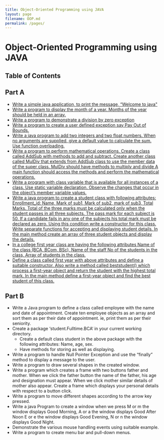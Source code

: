 ```yaml
---
title: Object-Oriented Programming using JAVA
layout: page
filename: OOP.md
permalink: /pages/
---
```


# Object-Oriented Programming using JAVA

## Table of Contents

## Part A

-   [Write a simple java application, to print the message, “Welcome to java"](/Semester%202/Object-Oriented%20Programming%20using%20JAVA/welcome.java)
-   [Write a program to display the month of a year. Months of the year should be held in an array.](/Semester%202/Object-Oriented%20Programming%20using%20JAVA/month_of_year.java)
-   [Write a program to demonstrate a division by zero exception](/Semester%202/Object-Oriented%20Programming%20using%20JAVA/divided_by_zero_exception.java)
-   [Write a program to create a user defined exception say Pay Out of Bounds.](/Semester%202/Object-Oriented%20Programming%20using%20JAVA/pay_out_of_bound.java)
-   [Write a java program to add two integers and two float numbers. When no arguments are supplied, give a default value to calculate the sum. Use function overloading.](/Semester%202/Object-Oriented%20Programming%20using%20JAVA/method_overload.java)
-   [Write a program to perform mathematical operations. Create a class called AddSub with methods to add and subtract. Create another class called MulDiv that extends from AddSub class to use the member data of the super class. MulDiv should have methods to multiply and divide A main function should access the methods and perform the mathematical operations.](/Semester%202/Object-Oriented%20Programming%20using%20JAVA/multi_math_opt.java)
-   [Write a program with class variable that is available for all instances of a class. Use static variable declaration. Observe the changes that occur in the object’s member variable values.](/Semester%202/Object-Oriented%20Programming%20using%20JAVA/static_variable_decl.java)
-   [Write a java program to create a student class with following attributes: Enrollment_id: Name, Mark of sub1, Mark of sub2, mark of sub3, Total Marks. Total of the three marks must be calculated only when the student passes in all three subjects. The pass mark for each subject is 50. If a candidate fails in any one of the subjects his total mark must be declared as zero. Using this condition write a constructor for this class. Write separate functions for accepting and displaying student details. In the main method create an array of three student objects and display the details.](/Semester%202/Object-Oriented%20Programming%20using%20JAVA/student_marks.java)
-   [In a college first year class are having the following attributes Name of the class (BCA, BCom, BSc), Name of the staff No of the students in the class, Array of students in the class.](/Semester%202/Object-Oriented%20Programming%20using%20JAVA/first_year_class.java)
-   [Define a class called first year with above attributes and define a suitable constructor. Also write a method called beststudent() which process a first-year object and return the student with the highest total mark. In the main method define a first-year object and find the best student of this class.](/Semester%202/Object-Oriented%20Programming%20using%20JAVA/best_student.java)
## Part B
-   Write a Java program to define a class called employee with the name and date of appointment. Create ten employee objects as an array and sort them as per their date of appointment. ie, print them as per their seniority.
-   Create a package ‘student.Fulltime.BCA‘ in your current working directory.
    -   Create a default class student in the above package with the following attributes: Name, age, sex.
    -   Have methods for storing as well as displaying.
-   Write a program to handle Null Pointer Exception and use the “finally” method to display a message to the user.
-   Write a program to draw several shapes in the created window.
-   Write a program which creates a frame with two buttons father and
    mother. When we click the father button the name of the father, his age and designation must appear. When we click mother similar details of mother also appear. Create a frame which displays your personal details with respect to a button click.
-   Write a program to move different shapes according to the arrow key pressed.
-   Write a java Program to create a window when we press M or m the window displays Good Morning, A or a the window displays Good After Noon E or e the window displays Good Evening, N or n the window displays Good Night.
-   Demonstrate the various mouse handling events using suitable example.
-   Write a program to create menu bar and pull-down menus.

